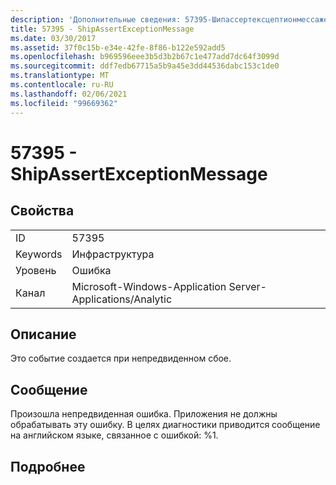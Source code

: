 ```yaml
---
description: 'Дополнительные сведения: 57395-Шипассертексцептионмессаже'
title: 57395 - ShipAssertExceptionMessage
ms.date: 03/30/2017
ms.assetid: 37f0c15b-e34e-42fe-8f86-b122e592add5
ms.openlocfilehash: b969596eee3b5d3b2b67c1e477add7dc64f3099d
ms.sourcegitcommit: ddf7edb67715a5b9a45e3dd44536dabc153c1de0
ms.translationtype: MT
ms.contentlocale: ru-RU
ms.lasthandoff: 02/06/2021
ms.locfileid: "99669362"
---
```

# <a name="57395---shipassertexceptionmessage"></a>57395 - ShipAssertExceptionMessage

## <a name="properties"></a>Свойства  
  
|||  
|-|-|  
|ID|57395|  
|Keywords|Инфраструктура|  
|Уровень|Ошибка|  
|Канал|Microsoft-Windows-Application Server-Applications/Analytic|  
  
## <a name="description"></a>Описание  

 Это событие создается при непредвиденном сбое.  
  
## <a name="message"></a>Сообщение  

 Произошла непредвиденная ошибка. Приложения не должны обрабатывать эту ошибку. В целях диагностики приводится сообщение на английском языке, связанное с ошибкой: %1.  
  
## <a name="details"></a>Подробнее
